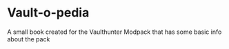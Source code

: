 # Vault-o-pedia
A small book created for the Vaulthunter Modpack that has some basic info about the pack
